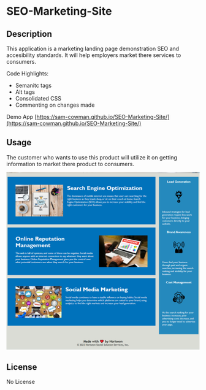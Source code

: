 # SEO-Marketing-Site

## Description

This application is a marketing landing page demonstration SEO and accesibility standards. It will help employers market there services to consumers. 

Code Highlights:

* Semanitc tags
* Alt tags 
* Consolidated CSS
* Commenting on changes made

Demo App [https://sam-cowman.github.io/SEO-Marketing-Site/](https://sam-cowman.github.io/SEO-Marketing-Site/)

## Usage
The customer who wants to use this product will utilize it on getting information to market there product to consumers. 

![alt text](./assets/images/page-screenshot.png)

## License
No License 





